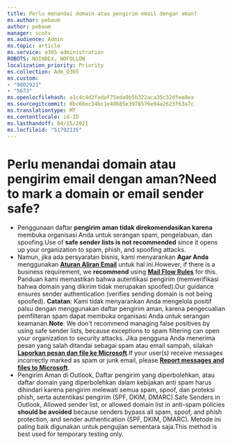 ```yaml
---
title: Perlu menandai domain atau pengirim email dengan aman?
ms.author: pebaum
author: pebaum
manager: scotv
ms.audience: Admin
ms.topic: article
ms.service: o365-administration
ROBOTS: NOINDEX, NOFOLLOW
localization_priority: Priority
ms.collection: Adm_O365
ms.custom:
- "9002921"
- "5673"
ms.openlocfilehash: a1c4c4d2fadaf75eda9b5b322aca35c32dfee8ea
ms.sourcegitcommit: 8bc60ec34bc1e40685e3976576e04a2623f63a7c
ms.translationtype: MT
ms.contentlocale: id-ID
ms.lasthandoff: 04/15/2021
ms.locfileid: "51792135"
---
```

# <a name="need-to-mark-a-domain-or-email-sender-safe"></a><span data-ttu-id="d4121-102">Perlu menandai domain atau pengirim email dengan aman?</span><span class="sxs-lookup"><span data-stu-id="d4121-102">Need to mark a domain or email sender safe?</span></span>

- <span data-ttu-id="d4121-103">Penggunaan daftar **pengirim aman tidak direkomendasikan karena** membuka organisasi Anda untuk serangan spam, pengelabuan, dan spoofing.</span><span class="sxs-lookup"><span data-stu-id="d4121-103">Use of **safe sender lists is not recommended** since it opens up your organization to spam, phish, and spoofing attacks.</span></span>
- <span data-ttu-id="d4121-104">Namun, jika ada persyaratan bisnis, kami menyarankan **Agar Anda** menggunakan **[Aturan Aliran Email](https://docs.microsoft.com/microsoft-365/security/office-365-security/create-safe-sender-lists-in-office-365?view=o365-worldwide#recommended-use-mail-flow-rules)** untuk hal ini.</span><span class="sxs-lookup"><span data-stu-id="d4121-104">However, if there is a business requirement, we **recommend** using **[Mail Flow Rules](https://docs.microsoft.com/microsoft-365/security/office-365-security/create-safe-sender-lists-in-office-365?view=o365-worldwide#recommended-use-mail-flow-rules)** for this.</span></span> <span data-ttu-id="d4121-105">Panduan kami memastikan bahwa autentikasi pengirim (memverifikasi bahwa domain yang dikirim tidak merupakan spoofed).</span><span class="sxs-lookup"><span data-stu-id="d4121-105">Our guidance ensures sender authentication (verifies sending domain is not being spoofed).</span></span> <span data-ttu-id="d4121-106">**Catatan**: Kami tidak menyarankan Anda mengelola positif palsu dengan menggunakan daftar pengirim aman, karena pengecualian pemfilteran spam dapat membuka organisasi Anda untuk serangan keamanan.</span><span class="sxs-lookup"><span data-stu-id="d4121-106">**Note**: We don't recommend managing false positives by using safe sender lists, because exceptions to spam filtering can open your organization to security attacks.</span></span> <span data-ttu-id="d4121-107">Jika pengguna Anda menerima pesan yang salah ditandai sebagai spam atau email sampah, silakan **[Laporkan pesan dan file ke Microsoft](https://protection.office.com/reportsubmission)**.</span><span class="sxs-lookup"><span data-stu-id="d4121-107">If your user(s) receive messages incorrectly marked as spam or junk email, please **[Report messages and files to Microsoft](https://protection.office.com/reportsubmission)**.</span></span>
- <span data-ttu-id="d4121-108">Pengirim Aman di Outlook, Daftar pengirim yang diperbolehkan, atau  daftar domain yang diperbolehkan dalam kebijakan anti spam harus dihindari karena pengirim melewati semua spam, spoof, dan proteksi phish, serta autentikasi pengirim (SPF, DKIM, DMARC).</span><span class="sxs-lookup"><span data-stu-id="d4121-108">Safe Senders in Outlook, Allowed sender list, or allowed domain list in anti-spam policies **should be avoided** because senders bypass all spam, spoof, and phish protection, and sender authentication (SPF, DKIM, DMARC).</span></span> <span data-ttu-id="d4121-109">Metode ini paling baik digunakan untuk pengujian sementara saja.</span><span class="sxs-lookup"><span data-stu-id="d4121-109">This method is best used for temporary testing only.</span></span>
